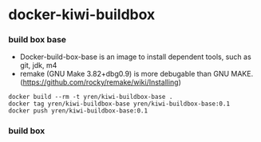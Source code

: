 # docker-kiwi-buildbox

### build box base
* Docker-build-box-base is an image to install dependent tools, such as git, jdk, m4
* remake (GNU Make 3.82+dbg0.9) is more debugable than GNU MAKE. (https://github.com/rocky/remake/wiki/Installing)

```
docker build --rm -t yren/kiwi-buildbox-base .
docker tag yren/kiwi-buildbox-base yren/kiwi-buildbox-base:0.1
docker push yren/kiwi-buildbox-base:0.1
```

### build box

